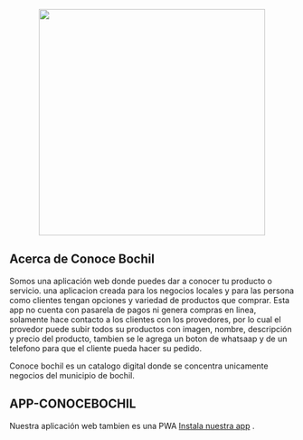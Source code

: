 <p align="center"><a href="https://www.conocebochil.com" target="_blank"><img src="https://scontent.ftgz1-2.fna.fbcdn.net/v/t1.0-9/159907098_103734295130414_8597755867644704153_o.png?_nc_cat=100&ccb=1-3&_nc_sid=e3f864&_nc_eui2=AeEC0gbs_nhWEJGv_CR-HkLzd_95KLURt6Z3_3kotRG3ppoXUbGOU9ZFMkwoFFKxtEBh9_28vEzDNLQqe6OkBdKj&_nc_ohc=CPiMarA_EswAX97hOhg&_nc_ht=scontent.ftgz1-2.fna&oh=e3192dfa4709327b088defe275f6582b&oe=6074B7FD" width="400"></a></p>



## Acerca de Conoce Bochil

Somos una aplicación web donde puedes dar a conocer tu producto o servicio. 
una aplicacion creada para los negocios locales y para  las persona como clientes tengan opciones y variedad de productos que comprar.
Esta app no cuenta con pasarela de pagos ni genera compras en linea, solamente hace contacto a los clientes con los provedores, por lo cual el provedor puede subir todos su productos con imagen, nombre, descripción y precio del producto, tambien se le agrega un boton de whatsaap y de un telefono para que el cliente pueda hacer su pedido.

Conoce bochil es un catalogo digital donde se concentra unicamente negocios del municipio de bochil.



## APP-CONOCEBOCHIL

Nuestra aplicación web tambien es una PWA [Instala nuestra app](https://www.conocebochil.com) .
